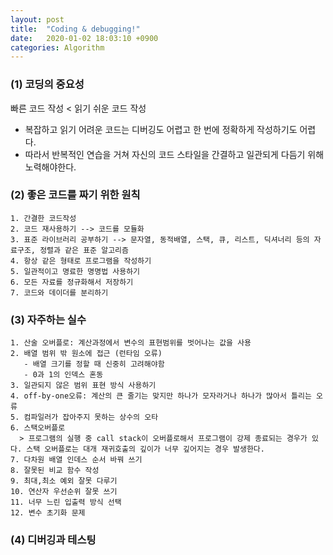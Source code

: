 ```yaml
---
layout: post
title:  "Coding & debugging!"
date:   2020-01-02 18:03:10 +0900
categories: Algorithm
---
```


### (1) 코딩의 중요성

빠른 코드 작성 < 읽기 쉬운 코드 작성
- 복잡하고 읽기 어려운 코드는 디버깅도 어렵고 한 번에 정확하게 작성하기도 어렵다.
- 따라서 반복적인 연습을 거쳐 자신의 코드 스타일을 간결하고 일관되게 다듬기 위해 노력해야한다. 

### (2) 좋은 코드를 짜기 위한 원칙

``` 
1. 간결한 코드작성
2. 코드 재사용하기 --> 코드를 모듈화
3. 표준 라이브러리 공부하기 --> 문자열, 동적배열, 스택, 큐, 리스트, 딕셔너리 등의 자료구조, 정렬과 같은 표준 알고리즘 
4. 항상 같은 형태로 프로그램을 작성하기 
5. 일관적이고 명료한 명명법 사용하기
6. 모든 자료를 정규화해서 저장하기
7. 코드와 데이더를 분리하기
```

### (3) 자주하는 실수 
```
1. 산술 오버플로: 계산과정에서 변수의 표현범위를 벗어나는 값을 사용
2. 배열 범위 밖 원소에 접근 (런타임 오류) 
   - 배열 크기를 정할 때 신중히 고려해야함 
   - 0과 1의 인덱스 혼동
3. 일관되지 않은 범위 표현 방식 사용하기
4. off-by-one오류: 계산의 큰 줄기는 맞지만 하나가 모자라거나 하나가 많아서 틀리는 오류
5. 컴파일러가 잡아주지 못하는 상수의 오타  
6. 스택오버플로
  > 프로그램의 실행 중 call stack이 오버플로해서 프로그램이 강제 종료되는 경우가 있다. 스택 오버플로는 대개 재귀호출의 깊이가 너무 깊어지는 경우 발생한다. 
7. 다차원 배열 인데스 순서 바꿔 쓰기 
8. 잘못된 비교 함수 작성
9. 최대,최소 예외 잘못 다루기
10. 연산자 우선순위 잘못 쓰기
11. 너무 느린 입출력 방식 선택 
12. 변수 초기화 문제
```

### (4) 디버깅과 테스팅
